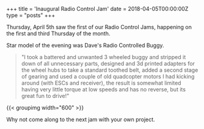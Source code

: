 +++
title = 'Inaugural Radio Control Jam'
date = 2018-04-05T00:00:00Z
type = "posts"
+++

Thursday, April 5th saw the first of our Radio Control Jams, happening on the first and third Thursday of the month.

Star model of the evening was Dave's Radio Controlled Buggy.

> "I took a battered and unwanted 3 wheeled buggy and stripped it down of all unnecessary parts, designed and 3d printed
> adapters for the wheel hubs to take a standard toothed belt, added a second stage of gearing and used a couple of old
> quadcopter motors I had kicking around (with ESCs and receiver), the result is somewhat limited having very little
> torque at low speeds and has no reverse, but its great fun to drive!"

{{< groupimg width="600" >}}

Why not come along to the next jam with your own project.
